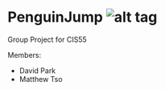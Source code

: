 # PenguinJump ![alt tag](https://raw.githubusercontent.com/seungprk/PenguinJump/master/Art/appicon/appicon128.png)

Group Project for CIS55

Members:
* David Park
* Matthew Tso
